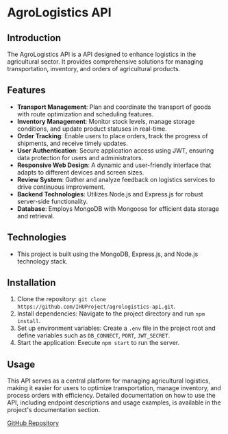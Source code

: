 # AgroLogistics API

## Introduction
The AgroLogistics API is a API designed to enhance logistics in the agricultural sector. It provides comprehensive solutions for managing transportation, inventory, and orders of agricultural products.

## Features
- **Transport Management**: Plan and coordinate the transport of goods with route optimization and scheduling features.
- **Inventory Management**: Monitor stock levels, manage storage conditions, and update product statuses in real-time.
- **Order Tracking**: Enable users to place orders, track the progress of shipments, and receive timely updates.
- **User Authentication**: Secure application access using JWT, ensuring data protection for users and administrators.
- **Responsive Web Design**: A dynamic and user-friendly interface that adapts to different devices and screen sizes.
- **Review System**: Gather and analyze feedback on logistics services to drive continuous improvement.
- **Backend Technologies**: Utilizes Node.js and Express.js for robust server-side functionality.
- **Database**: Employs MongoDB with Mongoose for efficient data storage and retrieval.

## Technologies
- This project is built using the MongoDB, Express.js, and Node.js technology stack.

## Installation
1. Clone the repository: `git clone https://github.com/IHUProject/agrologistics-api.git`.
2. Install dependencies: Navigate to the project directory and run `npm install`.
3. Set up environment variables: Create a `.env` file in the project root and define variables such as `DB_CONNECT`, `PORT`, `JWT_SECRET`.
4. Start the application: Execute `npm start` to run the server.

## Usage
This API serves as a central platform for managing agricultural logistics, making it easier for users to optimize transportation, manage inventory, and process orders with efficiency. Detailed documentation on how to use the API, including endpoint descriptions and usage examples, is available in the project's documentation section.

[GitHub Repository](https://github.com/IHUProject/agrologistics-api)

